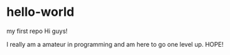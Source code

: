 # hello-world
my first repo
Hi guys!

I really am a amateur in programming and am here to go one level up. HOPE!
